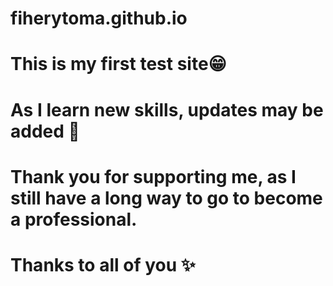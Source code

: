 # fiherytoma.github.io
# This is my first test site😁 
# As I learn new skills, updates may be added 🚀 
# Thank you for supporting me, as I still have a long way to go to become a professional. 
# Thanks to all of you ✨
